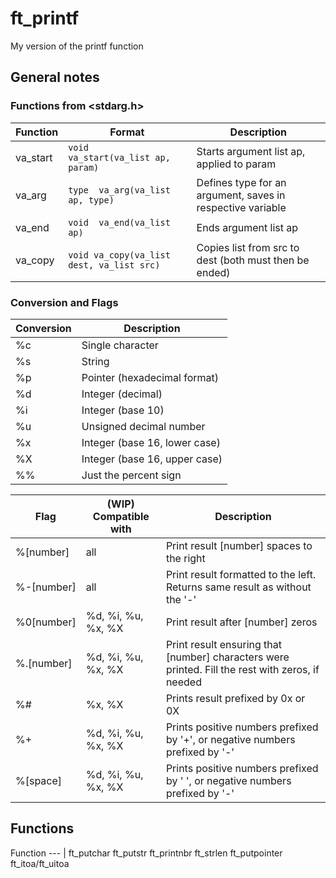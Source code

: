 # ft_printf
My version of the printf function

## General notes

### Functions from <stdarg.h>

Function | Format | Description
--- | --- | ---
va_start | `void	va_start(va_list ap, param)` | Starts argument list ap, applied to param
va_arg | `type	va_arg(va_list ap, type)` | Defines type for an argument, saves in respective variable
va_end | `void	va_end(va_list ap)` | Ends argument list ap
va_copy | `void	va_copy(va_list dest, va_list src)` | Copies list from src to dest (both must then be ended)

### Conversion and Flags

Conversion | Description
--- | ---
%c | Single character
%s | String
%p | Pointer (hexadecimal format)
%d | Integer (decimal)
%i | Integer (base 10)
%u | Unsigned decimal number
%x | Integer (base 16, lower case)
%X | Integer (base 16, upper case)
%% | Just the percent sign

Flag | (WIP) Compatible with | Description
--- | --- | ---
%[number] | all | Print result [number] spaces to the right
%-[number] | all | Print result formatted to the left. Returns same result as without the '-'
%0[number] | %d, %i, %u, %x, %X | Print result after [number] zeros
%.[number] | %d, %i, %u, %x, %X | Print result ensuring that [number] characters were printed. Fill the rest with zeros, if needed
%# | %x, %X | Prints result prefixed by 0x or 0X
%+ | %d, %i, %u, %x, %X | Prints positive numbers prefixed by '+', or negative numbers prefixed by '-'
%[space] | %d, %i, %u, %x, %X | Prints positive numbers prefixed by ' ', or negative numbers prefixed by '-'

## Functions

Function
--- |
ft_putchar
ft_putstr 
ft_printnbr
ft_strlen
ft_putpointer
ft_itoa/ft_uitoa
